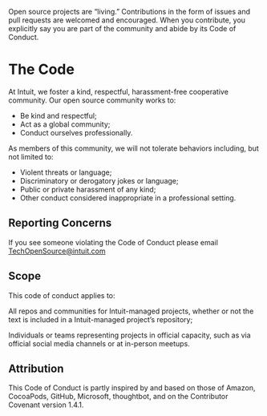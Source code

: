 Open source projects are “living.” Contributions in the form of issues and pull requests are welcomed and encouraged. When you contribute, you explicitly say you are part of the community and abide by its Code of Conduct.

# The Code

At Intuit, we foster a kind, respectful, harassment-free cooperative community. Our open source community works to:

- Be kind and respectful;
- Act as a global community;
- Conduct ourselves professionally.

As members of this community, we will not tolerate behaviors including, but not limited to:

- Violent threats or language;
- Discriminatory or derogatory jokes or language;
- Public or private harassment of any kind;
- Other conduct considered inappropriate in a professional setting.

## Reporting Concerns

If you see someone violating the Code of Conduct please email TechOpenSource@intuit.com

## Scope

This code of conduct applies to:

All repos and communities for Intuit-managed projects, whether or not the text is included in a Intuit-managed project’s repository;

Individuals or teams representing projects in official capacity, such as via official social media channels or at in-person meetups.

## Attribution

This Code of Conduct is partly inspired by and based on those of Amazon, CocoaPods, GitHub, Microsoft, thoughtbot, and on the Contributor Covenant version 1.4.1.

